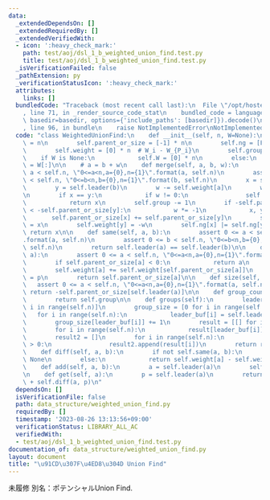 ```yaml
---
data:
  _extendedDependsOn: []
  _extendedRequiredBy: []
  _extendedVerifiedWith:
  - icon: ':heavy_check_mark:'
    path: test/aoj/dsl_1_b_weighted_union_find.test.py
    title: test/aoj/dsl_1_b_weighted_union_find.test.py
  _isVerificationFailed: false
  _pathExtension: py
  _verificationStatusIcon: ':heavy_check_mark:'
  attributes:
    links: []
  bundledCode: "Traceback (most recent call last):\n  File \"/opt/hostedtoolcache/PyPy/3.7.13/x64/site-packages/onlinejudge_verify/documentation/build.py\"\
    , line 71, in _render_source_code_stat\n    bundled_code = language.bundle(stat.path,\
    \ basedir=basedir, options={'include_paths': [basedir]}).decode()\n  File \"/opt/hostedtoolcache/PyPy/3.7.13/x64/site-packages/onlinejudge_verify/languages/python.py\"\
    , line 96, in bundle\n    raise NotImplementedError\nNotImplementedError\n"
  code: "class WeightedUnionFind:\n    def __init__(self, n, W=None):\n        self.n\
    \ = n\n        self.parent_or_size = [-1] * n\n        self.ng = [False] * n\n\
    \        self.weight = [0] * n  # W_i - W_{P_i}\n        self.group = n\n    \
    \    if W is None:\n            self.W = [0] * n\n        else:\n            self.W\
    \ = W[:]\n\n    # a = b + w\n    def merge(self, a, b, w):\n        assert 0 <=\
    \ a < self.n, \"0<=a<n,a={0},n={1}\".format(a, self.n)\n        assert 0 <= b\
    \ < self.n, \"0<=b<n,b={0},n={1}\".format(b, self.n)\n        x = self.leader(a)\n\
    \        y = self.leader(b)\n        w -= self.weight[a]\n        w += self.weight[b]\n\
    \n        if x == y:\n            if w != 0:\n                self.ng[x] = True\n\
    \            return x\n        self.group -= 1\n        if -self.parent_or_size[x]\
    \ < -self.parent_or_size[y]:\n            w *= -1\n            x, y = y, x\n \
    \       self.parent_or_size[x] += self.parent_or_size[y]\n        self.parent_or_size[y]\
    \ = x\n        self.weight[y] = -w\n        self.ng[x] |= self.ng[y]\n       \
    \ return x\n\n    def same(self, a, b):\n        assert 0 <= a < self.n, \"0<=a<n,a={0},n={1}\"\
    .format(a, self.n)\n        assert 0 <= b < self.n, \"0<=b<n,b={0},n={1}\".format(b,\
    \ self.n)\n        return self.leader(a) == self.leader(b)\n\n    def leader(self,\
    \ a):\n        assert 0 <= a < self.n, \"0<=a<n,a={0},n={1}\".format(a, self.n)\n\
    \        if self.parent_or_size[a] < 0:\n            return a\n        p = self.leader(self.parent_or_size[a])\n\
    \        self.weight[a] += self.weight[self.parent_or_size[a]]\n        self.parent_or_size[a]\
    \ = p\n        return self.parent_or_size[a]\n\n    def size(self, a):\n     \
    \   assert 0 <= a < self.n, \"0<=a<n,a={0},n={1}\".format(a, self.n)\n       \
    \ return -self.parent_or_size[self.leader(a)]\n\n    def group_count(self):\n\
    \        return self.group\n\n    def groups(self):\n        leader_buf = [0 for\
    \ i in range(self.n)]\n        group_size = [0 for i in range(self.n)]\n     \
    \   for i in range(self.n):\n            leader_buf[i] = self.leader(i)\n    \
    \        group_size[leader_buf[i]] += 1\n        result = [[] for i in range(self.n)]\n\
    \        for i in range(self.n):\n            result[leader_buf[i]].append(i)\n\
    \        result2 = []\n        for i in range(self.n):\n            if len(result[i])\
    \ > 0:\n                result2.append(result[i])\n        return result2\n\n\
    \    def diff(self, a, b):\n        if not self.same(a, b):\n            return\
    \ None\n        else:\n            return self.weight[a] - self.weight[b]\n\n\
    \    def add(self, a, b):\n        a = self.leader(a)\n        self.W[a] += b\n\
    \n    def get(self, a):\n        p = self.leader(a)\n        return self.W[p]\
    \ + self.diff(a, p)\n"
  dependsOn: []
  isVerificationFile: false
  path: data_structure/weighted_union_find.py
  requiredBy: []
  timestamp: '2023-08-26 13:13:56+09:00'
  verificationStatus: LIBRARY_ALL_AC
  verifiedWith:
  - test/aoj/dsl_1_b_weighted_union_find.test.py
documentation_of: data_structure/weighted_union_find.py
layout: document
title: "\u91CD\u307F\u4ED8\u304D Union Find"
---
```


未履修
別名：ポテンシャルUnion Find.